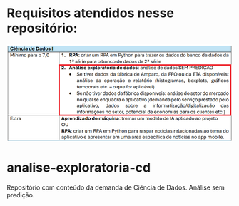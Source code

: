 # Requisitos atendidos nesse repositório:
![requisitos-ciencia-de-dados-rpo.png](docs/requisitos-ciencia-de-dados-rpo.png)

# analise-exploratoria-cd
Repositório com conteúdo da demanda de Ciência de Dados. Análise sem predição.
